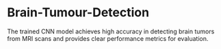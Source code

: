 # Brain-Tumour-Detection
The trained CNN model achieves high accuracy in detecting brain tumors from MRI scans and provides clear performance metrics for evaluation.
